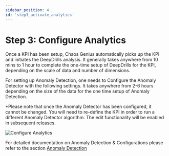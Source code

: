 ```yaml
---
sidebar_position: 4
id: 'step3_activate_analytics'
---
```

# Step 3: Configure Analytics

Once a KPI has been setup, Chaos Genius automatically picks up the KPI and initiates the DeepDrills analysis. It generally takes anywhere from 10 mins to 1 hour to complete the one-time setup of DeepDrills for the KPI, depending on the scale of data and number of dimensions.

For setting up Anomaly Detection, one needs to Configure the Anomaly Detector with the following settings. It takes anywhere from 2-6 hours depending on the size of the data for the one time setup of Anomaly Detection.

*Please note that once the Anomaly Detector has been configured, it cannot be changed. You will need to re-define the KPI in order to run a different Anomaly Detector algorithm. The edit functionality will be enabled in subsequent releases. 

![Configure Analytics](/img/Quick_Start/setup_analytics.png)

For detailed documentation on Anomaly Detection & Configurations please refer to the section [Anomaly Detection](/Dashboard/anomaly.md)
